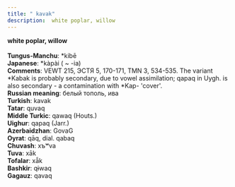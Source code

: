 ```yaml
---
title: " kavak"
description:  white poplar, willow
---
```

<strong> white poplar, willow</strong><br><br>
<strong>Tungus-Manchu</strong>:  *kibē<br>
<strong>Japanese</strong>:  *kàpài ( ~ -ia)<br>
<strong>Comments</strong>:  VEWT 215, ЭСТЯ 5, 170-171, TMN 3, 534-535. The variant *Kabak is probably secondary, due to vowel assimilation; qapaq in Uygh. is also secondary - a contamination with *Kap- 'cover'.<br>
<strong>Russian meaning</strong>:  белый тополь, ива<br>
<strong>Turkish</strong>:  kavak<br>
<strong>Tatar</strong>:  quvaq<br>
<strong>Middle Turkic</strong>:  qawaq (Houts.)<br>
<strong>Uighur</strong>:  qapaq (Jarr.)<br>
<strong>Azerbaidzhan</strong>:  GovaG<br>
<strong>Oyrat</strong>:  qāq, dial. qabaq<br>
<strong>Chuvash</strong>:  хъʷva<br>
<strong>Tuva</strong>:  xāk<br>
<strong>Tofalar</strong>:  xā̃k<br>
<strong>Bashkir</strong>:  qɨwaq<br>
<strong>Gagauz</strong>:  qavaq<br>


